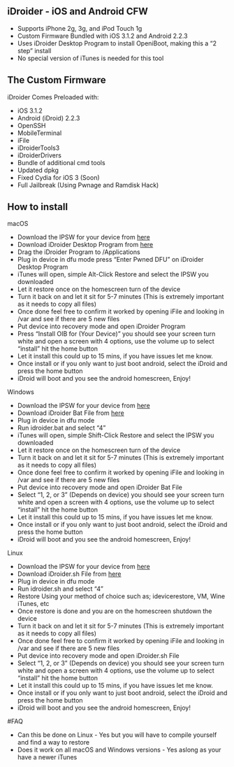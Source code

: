 ## iDroider - iOS and Android CFW
* Supports iPhone 2g, 3g, and iPod Touch 1g
* Custom Firmware Bundled with iOS 3.1.2 and Android 2.2.3
* Uses iDroider Desktop Program to install OpeniBoot, making this a “2 step” install
* No special version of iTunes is needed for this tool

## The Custom Firmware
iDroider Comes Preloaded with:
* iOS 3.1.2
* Android (iDroid) 2.2.3
* OpenSSH
* MobileTerminal
* iFile
* iDroiderTools3
* iDroiderDrivers
* Bundle of additional cmd tools
* Updated dpkg
* Fixed Cydia for iOS 3 (Soon)
* Full Jailbreak (Using Pwnage and Ramdisk Hack)

## How to install

macOS
* Download the IPSW for your device from [here](link)
* Download iDroider Desktop Program from [here](link)
* Drag the iDroider Program to /Applications 
* Plug in device in dfu mode press “Enter Pwned DFU” on iDroider Desktop Program
* iTunes will open, simple Alt-Click Restore and select the IPSW you downloaded
* Let it restore once on the homescreen turn of the device
* Turn it back on and let it sit for 5-7 minutes (This is extremely important as it needs to copy all files)
* Once done feel free to confirm it worked by opening iFile and looking in /var and see if there are 5 new files
* Put device into recovery mode and open iDroider Program 
* Press “Install OIB for (Your Device)” you should see your screen turn white and open a screen with 4 options, use the volume up to select “install” hit the home button 
* Let it install this could up to 15 mins, if you have issues let me know.
* Once install or if you only want to just boot android, select the iDroid and press the home button
* iDroid will boot and you see the android homescreen, Enjoy!

Windows
* Download the IPSW for your device from [here](link)
* Download iDroider Bat File from [here](link)
* Plug in device in dfu mode 
* Run idroider.bat and select “4”
* iTunes will open, simple Shift-Click Restore and select the IPSW you downloaded
* Let it restore once on the homescreen turn of the device
* Turn it back on and let it sit for 5-7 minutes (This is extremely important as it needs to copy all files)
* Once done feel free to confirm it worked by opening iFile and looking in /var and see if there are 5 new files
* Put device into recovery mode and open iDroider Bat File
* Select  “1, 2, or 3” (Depends on device) you should see your screen turn white and open a screen with 4 options, use the volume up to select “install” hit the home button 
* Let it install this could up to 15 mins, if you have issues let me know.
* Once install or if you only want to just boot android, select the iDroid and press the home button
* iDroid will boot and you see the android homescreen, Enjoy!


Linux
* Download the IPSW for your device from [here](link)
* Download iDroider.sh File from [here](link)
* Plug in device in dfu mode 
* Run idroider.sh and select “4”
* Restore Using your method of choice such as; idevicerestore, VM, Wine iTunes, etc
* Once restore is done and you are on the homescreen shutdown the device
* Turn it back on and let it sit for 5-7 minutes (This is extremely important as it needs to copy all files)
* Once done feel free to confirm it worked by opening iFile and looking in /var and see if there are 5 new files
* Put device into recovery mode and open iDroider.sh File
* Select  “1, 2, or 3” (Depends on device) you should see your screen turn white and open a screen with 4 options, use the volume up to select “install” hit the home button 
* Let it install this could up to 15 mins, if you have issues let me know.
* Once install or if you only want to just boot android, select the iDroid and press the home button
* iDroid will boot and you see the android homescreen, Enjoy!

#FAQ
* Can this be done on Linux - Yes but you will have to compile yourself and find a way to restore
* Does it work on all macOS and Windows versions - Yes aslong as your have a newer iTunes 
